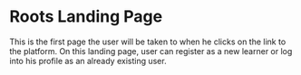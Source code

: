 # Roots Landing Page

This is the first page the user will be taken to when he clicks on the link to the platform. 
On this landing page, user can register as a new learner or log into his profile as an already existing user. 

